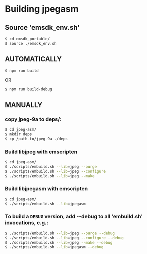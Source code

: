 # Building jpegasm

## Source 'emsdk_env.sh'
```bash
$ cd emsdk_portable/
$ source ./emsdk_env.sh
```

## AUTOMATICALLY
```bash
$ npm run build
```
OR
```bash
$ npm run build-debug
```

## MANUALLY

### copy jpeg-9a to deps/:
```bash
$ cd jpeg-asm/
$ mkdir deps
$ cp /path-to/jpeg-9a ./deps
```

### Build libjpeg with emscripten
```bash
$ cd jpeg-asm/
$ ./scripts/embuild.sh --lib=jpeg --purge
$ ./scripts/embuild.sh --lib=jpeg --configure
$ ./scripts/embuild.sh --lib=jpeg --make
```

### Build libjpegasm with emscripten
```bash
$ cd jpeg-asm/
$ ./scripts/embuild.sh --lib=jpegasm
```


### To build a `DEBUG` version, add --debug to all 'embuild.sh' invocations, e.g.:
```bash
$ ./scripts/embuild.sh --lib=jpeg --purge --debug
$ ./scripts/embuild.sh --lib=jpeg --configure --debug
$ ./scripts/embuild.sh --lib=jpeg --make --debug
$ ./scripts/embuild.sh --lib=jpegasm --debug
```

